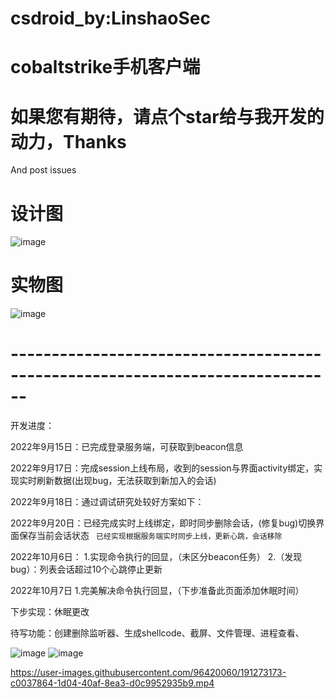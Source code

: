 # csdroid_by:LinshaoSec
# cobaltstrike手机客户端


  
# 如果您有期待，请点个star给与我开发的动力，Thanks
And post issues


# 设计图

![image](https://user-images.githubusercontent.com/96420060/190606092-c3241505-e2de-4752-8260-38ec344ea4e7.png)

# 实物图
![image](https://user-images.githubusercontent.com/96420060/190607040-65c8a637-4035-4f85-88ac-defd390acab9.png)

# ------------------------------------------------------------------------------

开发进度：

2022年9月15日：已完成登录服务端，可获取到beacon信息

2022年9月17日：完成session上线布局，收到的session与界面activity绑定，实现实时刷新数据(出现bug，无法获取到新加入的会话)

2022年9月18日：通过调试研究处较好方案如下：

2022年9月20日：已经完成实时上线绑定，即时同步删除会话，(修复bug)切换界面保存当前会话状态
               ` 已经实现根据服务端实时同步上线，更新心跳，会话移除`

2022年10月6日：
        1.实现命令执行的回显，（未区分beacon任务）
        2.（发现bug）：列表会话超过10个心跳停止更新

2022年10月7日
        1.完美解决命令执行回显，（下步准备此页面添加休眠时间）

下步实现：休眠更改

待写功能：创建删除监听器、生成shellcode、截屏、文件管理、进程查看、
  

![image](https://user-images.githubusercontent.com/96420060/190707124-e93e91ab-ac0d-422c-969b-f440e0cd5290.png)
![image](https://user-images.githubusercontent.com/96420060/194535361-ff974990-fb78-4280-ab64-ac980274dff1.png)



https://user-images.githubusercontent.com/96420060/191273173-c0037864-1d04-40af-8ea3-d0c9952935b9.mp4


